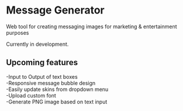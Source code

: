 # Message Generator
Web tool for creating messaging images for marketing  &amp; entertainment purposes

Currently in development. 

## Upcoming features
-Input to Output of text boxes <br>
-Responsive message bubble design<br>
-Easily update skins from dropdown menu<br>
-Upload custom font<br>
-Generate PNG image based on text input<br>
